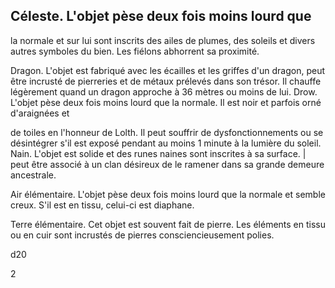 ## Céleste. L'objet pèse deux fois moins lourd que


la normale et sur lui sont inscrits des ailes de
plumes, des soleils et divers autres symboles du
bien. Les fiélons abhorrent sa proximité.

Dragon. L'objet est fabriqué avec les écailles et les
griffes d'un dragon, peut être incrusté de pierreries et de
métaux prélevés dans son trésor. Il chauffe légèrement
quand un dragon approche à 36 mètres ou moins de lui.
Drow. L'objet pèse deux fois moins lourd que la
normale. Il est noir et parfois orné d'araignées et

de toiles en l'honneur de Lolth. Il peut souffrir de
dysfonctionnements ou se désintégrer s'il est exposé
pendant au moins 1 minute à la lumière du soleil.
Nain. L'objet est solide et des runes naines sont inscrites
à sa surface. | peut être associé à un clan désireux de le
ramener dans sa grande demeure ancestrale.

Air élémentaire. L'objet pèse deux fois moins lourd
que la normale et semble creux. S'il est en tissu,
celui-ci est diaphane.

Terre élémentaire. Cet objet est souvent fait de
pierre. Les éléments en tissu ou en cuir sont
incrustés de pierres consciencieusement polies.

d20

2
